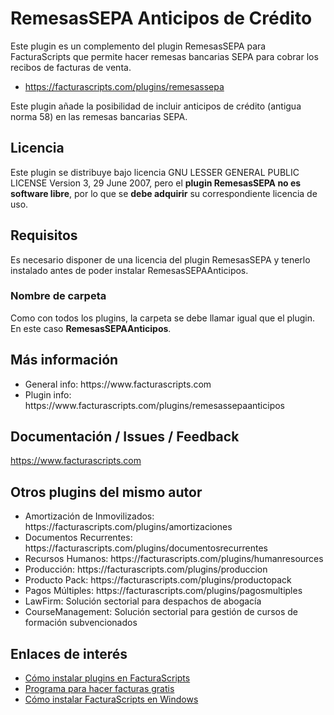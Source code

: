 # RemesasSEPA Anticipos de Crédito
Este plugin es un complemento del plugin RemesasSEPA para FacturaScripts que permite hacer remesas
bancarias SEPA para cobrar los recibos de facturas de venta. 
- https://facturascripts.com/plugins/remesassepa

Este plugin añade la posibilidad de incluir anticipos de crédito (antigua norma 58) 
en las remesas bancarias SEPA.

## Licencia
Este plugin se distribuye bajo licencia GNU LESSER GENERAL PUBLIC LICENSE Version 3, 29 June 2007,
pero el **plugin RemesasSEPA no es software libre**, por lo que se **debe adquirir** su correspondiente 
licencia de uso.

## Requisitos
Es necesario disponer de una licencia del plugin RemesasSEPA y tenerlo instalado antes de poder instalar RemesasSEPAAnticipos.

### Nombre de carpeta
Como con todos los plugins, la carpeta se debe llamar igual que el plugin. En este caso **RemesasSEPAAnticipos**.

## Más información
<ul>
    <li>General info: https://www.facturascripts.com</li>
    <li>Plugin info:  https://www.facturascripts.com/plugins/remesassepaanticipos</li>
</ul>


## Documentación / Issues / Feedback
https://www.facturascripts.com


## Otros plugins del mismo autor
<ul>
    <li>Amortización de Inmovilizados: https://facturascripts.com/plugins/amortizaciones</li>
    <li>Documentos Recurrentes: https://facturascripts.com/plugins/documentosrecurrentes</li>
    <li>Recursos Humanos: https://facturascripts.com/plugins/humanresources</li>
    <li>Producción: https://facturascripts.com/plugins/produccion</li>
    <li>Producto Pack: https://facturascripts.com/plugins/productopack</li>
    <li>Pagos Múltiples: https://facturascripts.com/plugins/pagosmultiples</li>
    <li>LawFirm: Solución sectorial para despachos de abogacía</li>
    <li>CourseManagement: Solución sectorial para gestión de cursos de formación subvencionados</li>
</ul>


## Enlaces de interés
- [Cómo instalar plugins en FacturaScripts](https://facturascripts.com/publicaciones/como-instalar-un-plugin-en-facturascripts)
- [Programa para hacer facturas gratis](https://facturascripts.com/programa-para-hacer-facturas)
- [Cómo instalar FacturaScripts en Windows](https://facturascripts.com/instalar-windows)
